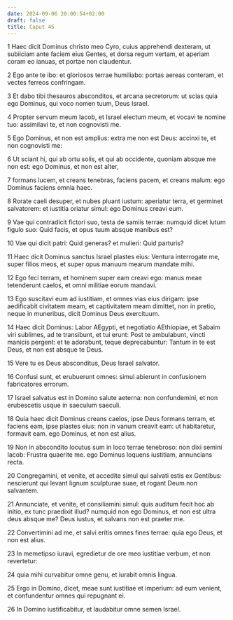```yaml
---
date: 2024-09-06 20:00:54+02:00
draft: false
title: Caput 45
---
```





1 Haec dicit Dominus christo meo Cyro, cuius apprehendi dexteram, ut subiiciam ante faciem eius Gentes, et dorsa regum vertam, et aperiam coram eo ianuas, et portae non claudentur.

2 Ego ante te ibo: et gloriosos terrae humiliabo: portas aereas conteram, et vectes ferreos confringam.

3 Et dabo tibi thesauros absconditos, et arcana secretorum: ut scias quia ego Dominus, qui voco nomen tuum, Deus Israel.

4 Propter servum meum Iacob, et Israel electum meum, et vocavi te nomine tuo: assimilavi te, et non cognovisti me.

5 Ego Dominus, et non est amplius: extra me non est Deus: accinxi te, et non cognovisti me:

6 Ut sciant hi, qui ab ortu solis, et qui ab occidente, quoniam absque me non est: ego Dominus, et non est alter,

7 formans lucem, et creans tenebras, faciens pacem, et creans malum: ego Dominus faciens omnia haec.

8 Rorate caeli desuper, et nubes pluant iustum: aperiatur terra, et germinet salvatorem: et iustitia oriatur simul: ego Dominus creavi eum.

9 Vae qui contradicit fictori suo, testa de samiis terrae: numquid dicet lutum figulo suo: Quid facis, et opus tuum absque manibus est?

10 Vae qui dicit patri: Quid generas? et mulieri: Quid parturis?

11 Haec dicit Dominus sanctus Israel plastes eius: Ventura interrogate me, super filios meos, et super opus manuum mearum mandate mihi.

12 Ego feci terram, et hominem super eam creavi ego: manus meae tetenderunt caelos, et omni militiae eorum mandavi.

13 Ego suscitavi eum ad iustitiam, et omnes vias eius dirigam: ipse aedificabit civitatem meam, et captivitatem meam dimittet, non in pretio, neque in muneribus, dicit Dominus Deus exercituum.

14 Haec dicit Dominus: Labor AEgypti, et negotiatio AEthiopiae, et Sabaim viri sublimes, ad te transibunt, et tui erunt: Post te ambulabunt, vincti manicis pergent: et te adorabunt, teque deprecabuntur: Tantum in te est Deus, et non est absque te Deus.

15 Vere tu es Deus absconditus, Deus Israel salvator.

16 Confusi sunt, et erubuerunt omnes: simul abierunt in confusionem fabricatores errorum.

17 Israel salvatus est in Domino salute aeterna: non confundemini, et non erubescetis usque in saeculum saeculi.

18 Quia haec dicit Dominus creans caelos, ipse Deus formans terram, et faciens eam, ipse plastes eius: non in vanum creavit eam: ut habitaretur, formavit eam. ego Dominus, et non est alius.

19 Non in abscondito locutus sum in loco terrae tenebroso: non dixi semini Iacob: Frustra quaerite me. ego Dominus loquens iustitiam, annuncians recta.

20 Congregamini, et venite, et accedite simul qui salvati estis ex Gentibus: nescierunt qui levant lignum sculpturae suae, et rogant Deum non salvantem.

21 Annunciate, et venite, et consiliamini simul: quis auditum fecit hoc ab initio, ex tunc praedixit illud? numquid non ego Dominus, et non est ultra deus absque me? Deus iustus, et salvans non est praeter me.

22 Convertimini ad me, et salvi eritis omnes fines terrae: quia ego Deus, et non est alius.

23 In memetipso iuravi, egredietur de ore meo iustitiae verbum, et non revertetur:

24 quia mihi curvabitur omne genu, et iurabit omnis lingua.

25 Ergo in Domino, dicet, meae sunt iustitiae et imperium: ad eum venient, et confundentur omnes qui repugnant ei.

26 In Domino iustificabitur, et laudabitur omne semen Israel.

